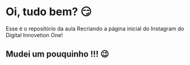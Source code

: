 # Oi, tudo bem? :smirk:

Esse é o repositório da aula Recriando a página inicial do Instagram do Digital Innovetion One!

## Mudei um pouquinho !!! :wink:
